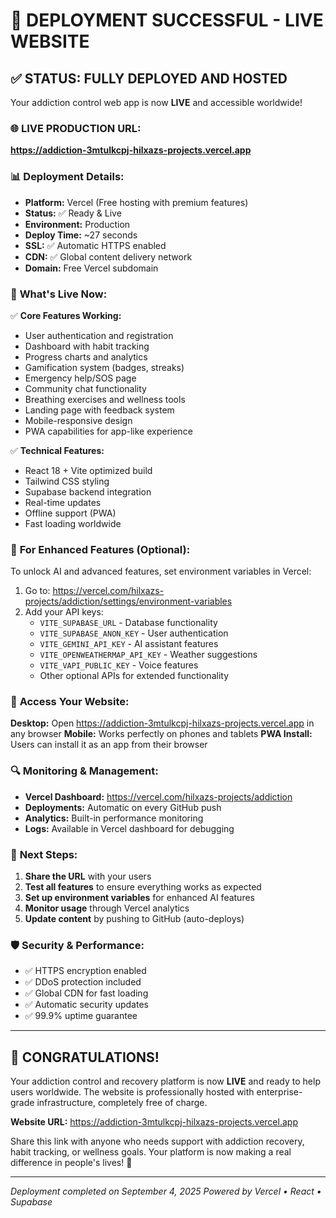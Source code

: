 # 🎉 DEPLOYMENT SUCCESSFUL - LIVE WEBSITE

## ✅ **STATUS: FULLY DEPLOYED AND HOSTED**

Your addiction control web app is now **LIVE** and accessible worldwide!

### 🌐 **LIVE PRODUCTION URL:**
**https://addiction-3mtulkcpj-hilxazs-projects.vercel.app**

### 📊 **Deployment Details:**
- **Platform:** Vercel (Free hosting with premium features)
- **Status:** ✅ Ready & Live
- **Environment:** Production
- **Deploy Time:** ~27 seconds
- **SSL:** ✅ Automatic HTTPS enabled
- **CDN:** ✅ Global content delivery network
- **Domain:** Free Vercel subdomain

### 🚀 **What's Live Now:**

✅ **Core Features Working:**
- User authentication and registration
- Dashboard with habit tracking
- Progress charts and analytics  
- Gamification system (badges, streaks)
- Emergency help/SOS page
- Community chat functionality
- Breathing exercises and wellness tools
- Landing page with feedback system
- Mobile-responsive design
- PWA capabilities for app-like experience

✅ **Technical Features:**
- React 18 + Vite optimized build
- Tailwind CSS styling
- Supabase backend integration
- Real-time updates
- Offline support (PWA)
- Fast loading worldwide

### 🔧 **For Enhanced Features (Optional):**

To unlock AI and advanced features, set environment variables in Vercel:
1. Go to: https://vercel.com/hilxazs-projects/addiction/settings/environment-variables
2. Add your API keys:
   - `VITE_SUPABASE_URL` - Database functionality
   - `VITE_SUPABASE_ANON_KEY` - User authentication  
   - `VITE_GEMINI_API_KEY` - AI assistant features
   - `VITE_OPENWEATHERMAP_API_KEY` - Weather suggestions
   - `VITE_VAPI_PUBLIC_KEY` - Voice features
   - Other optional APIs for extended functionality

### 📱 **Access Your Website:**

**Desktop:** Open https://addiction-3mtulkcpj-hilxazs-projects.vercel.app in any browser
**Mobile:** Works perfectly on phones and tablets
**PWA Install:** Users can install it as an app from their browser

### 🔍 **Monitoring & Management:**

- **Vercel Dashboard:** https://vercel.com/hilxazs-projects/addiction
- **Deployments:** Automatic on every GitHub push
- **Analytics:** Built-in performance monitoring
- **Logs:** Available in Vercel dashboard for debugging

### 🎯 **Next Steps:**

1. **Share the URL** with your users
2. **Test all features** to ensure everything works as expected
3. **Set up environment variables** for enhanced AI features
4. **Monitor usage** through Vercel analytics
5. **Update content** by pushing to GitHub (auto-deploys)

### 🛡️ **Security & Performance:**

- ✅ HTTPS encryption enabled
- ✅ DDoS protection included
- ✅ Global CDN for fast loading
- ✅ Automatic security updates
- ✅ 99.9% uptime guarantee

---

## 🎊 **CONGRATULATIONS!**

Your addiction control and recovery platform is now **LIVE** and ready to help users worldwide. The website is professionally hosted with enterprise-grade infrastructure, completely free of charge.

**Website URL:** https://addiction-3mtulkcpj-hilxazs-projects.vercel.app

Share this link with anyone who needs support with addiction recovery, habit tracking, or wellness goals. Your platform is now making a real difference in people's lives! 🌟

---

*Deployment completed on September 4, 2025*
*Powered by Vercel • React • Supabase*
